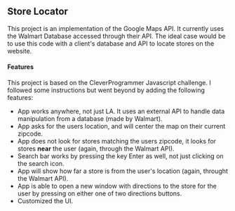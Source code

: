 ## Store Locator

This project is an implementation of the Google Maps API. It currently uses the Walmart Database accessed through their API. The ideal case would be to use this code with a client's database and API to locate stores on the website.

#### Features
This project is based on the CleverProgrammer Javascript challenge. I followed some instructions but went beyond by adding the following features:
- App works anywhere, not just LA. It uses an external API to handle data manipulation from a database (made by Walmart).
- App asks for the users location, and will center the map on their current zipcode.
- App does not look for stores matching the users zipcode, it looks for stores **near** the user (again, through the Walmart API).
- Search bar works by pressing the key Enter as well, not just clicking on the search icon.
- App will show how far a store is from the user's location (again, throught the Walmart API).
- App is able to open a new window with directions to the store for the user by pressing on either one of two directions buttons.
- Customized the UI.
